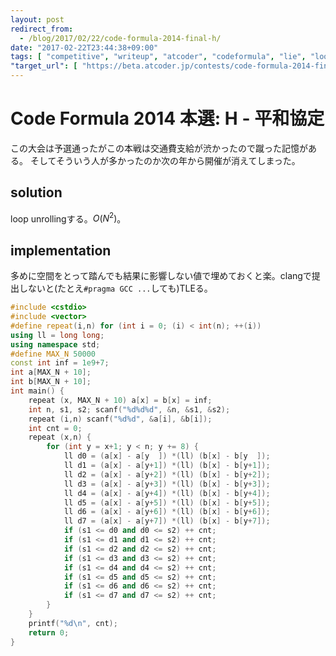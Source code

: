 ```yaml
---
layout: post
redirect_from:
  - /blog/2017/02/22/code-formula-2014-final-h/
date: "2017-02-22T23:44:38+09:00"
tags: [ "competitive", "writeup", "atcoder", "codeformula", "lie", "loop-unrolling" ]
"target_url": [ "https://beta.atcoder.jp/contests/code-formula-2014-final/tasks/code_formula_2014_final_h" ]
---
```


# Code Formula 2014 本選: H - 平和協定

この大会は予選通ったがこの本戦は交通費支給が渋かったので蹴った記憶がある。
そしてそういう人が多かったのか次の年から開催が消えてしまった。

## solution

loop unrollingする。$O(N^2)$。

## implementation

多めに空間をとって踏んでも結果に影響しない値で埋めておくと楽。clangで提出しないと(たとえ`#pragma GCC ...`しても)TLEる。

``` c++
#include <cstdio>
#include <vector>
#define repeat(i,n) for (int i = 0; (i) < int(n); ++(i))
using ll = long long;
using namespace std;
#define MAX_N 50000
const int inf = 1e9+7;
int a[MAX_N + 10];
int b[MAX_N + 10];
int main() {
    repeat (x, MAX_N + 10) a[x] = b[x] = inf;
    int n, s1, s2; scanf("%d%d%d", &n, &s1, &s2);
    repeat (i,n) scanf("%d%d", &a[i], &b[i]);
    int cnt = 0;
    repeat (x,n) {
        for (int y = x+1; y < n; y += 8) {
            ll d0 = (a[x] - a[y  ]) *(ll) (b[x] - b[y  ]);
            ll d1 = (a[x] - a[y+1]) *(ll) (b[x] - b[y+1]);
            ll d2 = (a[x] - a[y+2]) *(ll) (b[x] - b[y+2]);
            ll d3 = (a[x] - a[y+3]) *(ll) (b[x] - b[y+3]);
            ll d4 = (a[x] - a[y+4]) *(ll) (b[x] - b[y+4]);
            ll d5 = (a[x] - a[y+5]) *(ll) (b[x] - b[y+5]);
            ll d6 = (a[x] - a[y+6]) *(ll) (b[x] - b[y+6]);
            ll d7 = (a[x] - a[y+7]) *(ll) (b[x] - b[y+7]);
            if (s1 <= d0 and d0 <= s2) ++ cnt;
            if (s1 <= d1 and d1 <= s2) ++ cnt;
            if (s1 <= d2 and d2 <= s2) ++ cnt;
            if (s1 <= d3 and d3 <= s2) ++ cnt;
            if (s1 <= d4 and d4 <= s2) ++ cnt;
            if (s1 <= d5 and d5 <= s2) ++ cnt;
            if (s1 <= d6 and d6 <= s2) ++ cnt;
            if (s1 <= d7 and d7 <= s2) ++ cnt;
        }
    }
    printf("%d\n", cnt);
    return 0;
}
```
